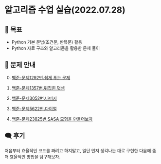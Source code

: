# 알고리즘 수업 실습(2022.07.28)


## 🎯 목표
- Python 기본 문법(조건문, 반복문) 활용
- Python 자료 구조와 알고리즘을 활용한 문제 풀이


## 📢 문제 안내
0. [백준-문제1292번.쉽게 푸는 문제](https://www.acmicpc.net/problem/1292)

1. [백준-문제1357번.뒤집힌 덧셈](https://www.acmicpc.net/problem/1357)

2. [백준-문제3052번.나머지](https://www.acmicpc.net/problem/3052)

3. [백준-문제5622번.다이얼](https://www.acmicpc.net/problem/5622)

4. [백준-문제23825번.SASA 모형을 만들어보자](https://www.acmicpc.net/problem/23825)


## 🗨 후기
처음부터 효율적인 코드를 짜려고 하지말고, 일단 먼저 생각나는 대로 구현한 다음에 좀 더 효율적인 방법을 탐구해보자. 